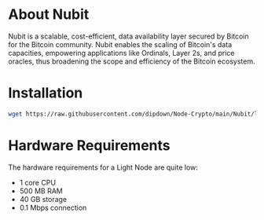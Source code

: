 # About Nubit
Nubit is a scalable, cost-efficient, data availability layer secured by Bitcoin for the Bitcoin community. Nubit enables the scaling of Bitcoin's data capacities, empowering applications like Ordinals, Layer 2s, and price oracles, thus broadening the scope and efficiency of the Bitcoin ecosystem.

# Installation
   ```sh
   wget https://raw.githubusercontent.com/dipdown/Node-Crypto/main/Nubit/light-nodes.sh && apt install dos2unix -y && dos2unix light-nodes.sh && chmod +x light-nodes.sh && ./light-nodes.sh
   ```

# Hardware Requirements
The hardware requirements for a Light Node are quite low:
- 1 core CPU
- 500 MB RAM
- 40 GB storage
- 0.1 Mbps connection

